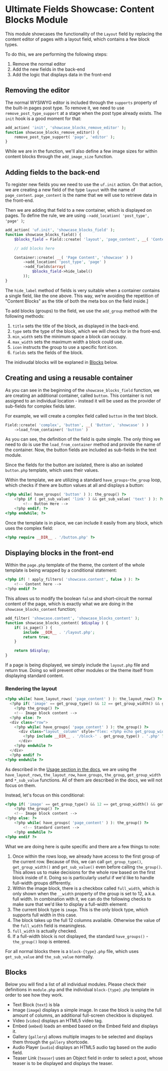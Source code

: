 # Ultimate Fields Showcase: Content Blocks Module
This module showcases the functionality of the `Layout` field by replacing the content editor of pages with a layout field, which contains a few block types.

To do this, we are performing the following steps:
1. Remove the normal editor
2. Add the new fields in the back-end
3. Add the logic that displays data in the front-end

## Removing the editor
The normal WYSIWYG editor is included through the `supports` property of the built-in pages post type. To remove it, we need to use `remove_post_type_support` at a stage when the post type already exists. The `init` hook is a good moment for that:

```php
add_action( 'init', 'showcase_blocks_remove_editor' );
function showcase_blocks_remove_editor() {
	remove_post_type_support( 'page', 'editor' );
}
```

While we are in the function, we'll also define a few image sizes for within content blocks through the `add_image_size` function.

## Adding fields to the back-end

To register new fields you we need to use the `uf.init` action. On that action, we are creating a new field of the type `layout` with the name of `page_content`. `page_content` is the name that we will use to retrieve data in the front-end.

Then we are adding that field to a new container, which is displayed on pages. To define the rule, we are using `->add_location( 'post_type', 'page' )`;

```php
add_action( 'uf.init', 'showcase_blocks_field' );
function showcase_blocks_field() {
	$blocks_field = Field::create( 'layout', 'page_content', __( 'Content Blocks', 'showcase' ) );

	// add blocks here

	Container::create( __( 'Page Content', 'showcase' ) )
		->add_location( 'post_type', 'page' )
		->add_fields(array(
			$blocks_field->hide_label()
		));
}
```

The `hide_label` method of fields is very suitable when a container contains a single field, like the one above. This way, we're avoiding the repetition of "Content Blocks" as the title of both the meta box on the field inside.]

To add blocks (groups) to the field, we use the `add_group` method with the following methods:
1. `title` sets the title of the block, as displayed in the back-end.
2. `type` sets the type of the block, which we will check for in the front-end.
3. `min_width` sets the minimum space a block can occupy.
4. `max_width` sets the maximum width a block could use.
5. `icon` instructs the group to use a specific font icon.
5. `fields` sets the fields of the block.

The inidivudal blocks will be explaned in [Blocks](#blocks) below.

## Creating and using a reusable container

As you can see in the beginning of the `showcase_blocks_field` function, we are creating an additional container, called `button`. This container is not assigned to an individual location - instead it will be used as the provider of sub-fields for complex fields later.

For example, we will create a complex field called `button` in the text block.


```php
Field::create( 'complex', 'button', __( 'Button', 'showcase' ) )
	->load_from_container( 'button' )
```

As you can see, the definition of the field is quite simple. The only thing we need to do is use the `load_from_container` method and provide the name of the container. Now, the button fields are included as sub-fields in the text module.

Since the fields for the button are isolated, there is also an isolated `button.php` template, which uses their values.

Within the template, we are utilizing a standard `have_groups`-`the_group` loop, which checks if there are button values at all and displays a button:

```php
<?php while( have_groups( 'button' ) ): the_group() ?>
    <?php if ( get_sub_value( 'link' ) && get_sub_value( 'text' ) ): ?>
		<!-- Button Here -->
    <?php endif; ?>
<?php endwhile; ?>
```

Once the template is in place, we can include it easily from any block, which uses the complex field:

```php
<?php require __DIR__ . '/button.php' ?>
```

## Displaying blocks in the front-end

Within the `page.php` template of the theme, the content of the whole template is being wrapped by a conditional statement:

```php
<?php if( ! apply_filters( 'showcase.content', false ) ): ?>
	<!-- Content here -->
<?php endif ?>
```

This allows us to modify the boolean `false` and short-circuit the normal content of the page, which is exactly what we are doing in the `showcase_blocks_content` function;

```php
add_filter( 'showcase.content', 'showcase_blocks_content' );
function showcase_blocks_content( $display ) {
	if( is_page() ) {
		include __DIR__ . '/layout.php';
		return true;
	}

	return $display;
}
```

If a page is being displayed, we simply include the `layout.php` file and return true. Doing so will prevent other modules or the theme itself from displaying standard content.

### Rendering the layout

```php
<?php while( have_layout_rows( 'page_content' ) ): the_layout_row() ?>
  <?php if( 'image' == get_group_type() && 12 == get_group_width() && get_sub_value( 'full_width' ) ): ?>
    <?php the_group() ?>
    <!-- Image block content -->
  <?php else: ?>
  <div class="row">
    <?php while( have_groups( 'page_content' ) ): the_group() ?>
      <div class="layout__column" style="flex: <?php echo get_group_width() ?>">
        <?php include __DIR__ . '/block-' . get_group_type() . '.php' ?>
      </div>
    <?php endwhile ?>
  </div>
  <?php endif ?>
<?php endwhile ?>
```

As described in the [Usage section in the docs](https://www.ultimate-fields.com/docs/fields/layout/#usage), we are using the `have_layout_rows`, `the_layout_row`, `have_groups`, `the_group`, `get_group_width` and `*_sub_value` functions. All of them are described in the docs, we will not focus on them.

Instead, let's focus on this conditional:

```php
<?php if( 'image' == get_group_type() && 12 == get_group_width() && get_sub_value( 'full_width' ) ): ?>
	<?php the_group() ?>
	<!-- Image block content -->
<?php else: ?>
	<?php while( have_groups( 'page_content' ) ): the_group() ?>
		<!-- Standard content -->
	<?php endwhile ?>
<?php endif ?>
```

What we are doing here is quite specific and there are a few things to note:

1. Once within the rows loop, we already have access to the first group of the current row. Because of this, we can call `get_group_type()`, `get_group_width()` and `get_sub_value()` even before calling `the_group()`. This allows us to make decisions for the whole row based on the first block inside of it. Doing so is particularly useful if we'd like to handle full-width groups differently.
2. Within the image block, there is a checkbox called `full_width`, which is only shown when the `__width` property of the group is set to 12, a.k.a. full width. In combination with it, we can do the following checks to make sure that we'd like to display a full-width element:
  1. The current block type is `image`. This is the only block type, which supports full width in this case.
  2. The block takes up the full 12 columns available. Otherwise the value of the `full_width` field is meaningless.
  3. `full_width` is actually checked.
3. If a full-width block is not displayed, the standard `have_groups()` - `the_group()` loop is entered.

For all normal blocks there is a `block-{type}.php` file, which uses `get_sub_value` and `the_sub_value` normally.

## Blocks

Below you will find a list of all individual modules. Please check their definitions in `module.php` and the individual `block-{type}.php` template in order to see how they work.

- Text Block (`text`) is bla
- Image (`image`) displays a simple image. In case the block is using the full amount of columns, an additional full-screen checkbox is displayed.
- Video (`video`) displays an HTML5 video tag.
- Embed (`embed`) loads an embed based on the Embed field and displays it.
- Gallery (`gallery`) allows multiple images to be selected and displays them through the `gallery` shortcode.
- Audio Player (`audio`) displays an HTML5 audio tag based on the audio field.
- Teaser Link (`teaser`) uses an Object field in order to select a post, whose teaser is to be displayed and displays the teaser.
